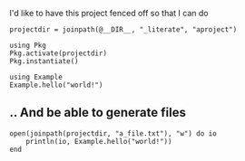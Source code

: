 <!--This file was generated, do not modify it.-->
I'd like to have this project fenced off
so that I can do

```julia:ex1
projectdir = joinpath(@__DIR__, "_literate", "aproject")

using Pkg
Pkg.activate(projectdir)
Pkg.instantiate()
```

```julia:ex2
using Example
Example.hello("world!")
```

## .. And be able to generate files

```julia:ex3
open(joinpath(projectdir, "a_file.txt"), "w") do io
    println(io, Example.hello("world!"))
end
```

